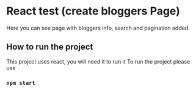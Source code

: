 # React test (create bloggers Page)

Here you can see page with bloggers info, search and pagination added. 

## How to run the project

This project uses react, you will need it to run it
To run the project please use 

### `npm start`
